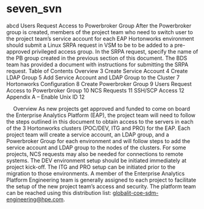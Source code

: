 # seven_svn

abcd
Users Request Access to Powerbroker Group
After the Powerbroker group is created, members of the project team who need to switch user to the project team’s service account for each EAP Hortonworks environment should submit a Linux SRPA request in VSM to be to be added to a pre-approved privileged access group.  In the SRPA request, specify the name of the PB group created in the previous section of this document.  The BDS team has provided a document with instructions for submitting the SRPA request.
Table of Contents
Overview	3
Create Service Account	4
Create LDAP Group	5
Add Service Account and LDAP Group to the Cluster	7
Hortonworks Configuration	8
Create Powerbroker Group	9
Users Request Access to Powerbroker Group	10
NCS Requests	11
SSH/SCP Access	12
Appendix A – Enable Unix ID	12

 
Overview
As new projects get approved and funded to come on board the Enterprise Analytics Platform (EAP), the project team will need to follow the steps outlined in this document to obtain access to the servers in each of the 3 Hortonworks clusters (POC/DEV, ITG and PRO) for the EAP.  Each project team will create a service account, an LDAP group, and a Powerbroker Group for each environment and will follow steps to add the service account and LDAP group to the nodes of the clusters.  For some projects, NCS requests may also be needed for connections to remote systems.
The DEV environment setup should be initiated immediately at project kick-off.  The ITG and PRO setup can be initiated prior to the migration to those environments.
A member of the Enterprise Analytics Platform Engineering team is generally assigned to each project to facilitate the setup of the new project team’s access and security.  The platform team can be reached using this distribution list: globalit-coe-sdm-engineering@hpe.com.  
